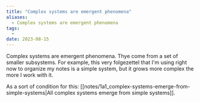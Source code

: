 ```yaml
---
title: "Complex systems are emergent phenomena"
aliases:
  - Complex systems are emergent phenomena
tags:
  - 
date: 2023-08-15
---
```

Complex systems are emergent phenomena. Thye come from a set of smaller subsystems. For example, this very folgezettel that I'm using right now to organize my notes is a simple system, but it grows more complex the more I work with it.

As a sort of condition for this: [[notes/1a1_complex-systems-emerge-from-simple-systems|All complex systems emerge from simple systems]]. 